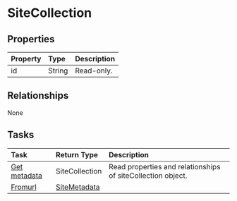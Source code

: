 # SiteCollection



## Properties
| Property	   | Type	|Description|
|:---------------|:--------|:----------|
|id|String| Read-only.|

## Relationships
None


## Tasks

| Task		   | Return Type	|Description|
|:---------------|:--------|:----------|
|[Get metadata](../api/sitecollection_get.md) | SiteCollection |Read properties and relationships of siteCollection object.|
|[Fromurl](../api/sitecollection_fromurl.md)|[SiteMetadata](sitemetadata.md)||
